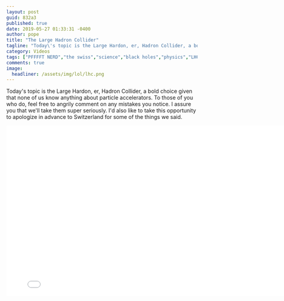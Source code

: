 ```yaml
---
layout: post
guid: 832a3
published: true
date: 2019-05-27 01:33:31 -0400
author: pope
title: "The Large Hadron Collider"
tagline: "Today\'s topic is the Large Hardon, er, Hadron Collider, a bold choice given that none of us know anything about particle accelerators. To those of you who do, feel free to angrily comment on any mistakes you notice. I assure you that we\'ll take them super seriously. I\'d also like to take this opportunity to apologize in advance to Switzerland for some of the things we said. "
category: Videos
tags: ["PFFFFT NERD","the swiss","science","black holes","physics","LHC","things that will fuck shit up","doomsday"]
comments: true 
image:
  headliner: /assets/img/lol/lhc.png
---
```


Today's topic is the Large Hardon, er, Hadron Collider, a bold choice given that none of us know anything about particle accelerators. To those of you who do, feel free to angrily comment on any mistakes you notice. I assure you that we'll take them super seriously. I'd also like to take this opportunity to apologize in advance to Switzerland for some of the things we said.

<iframe width="800" height="450" src="//www.youtube.com/embed/OWo3fghCFcs" frameborder="0" allowfullscreen=""></iframe>